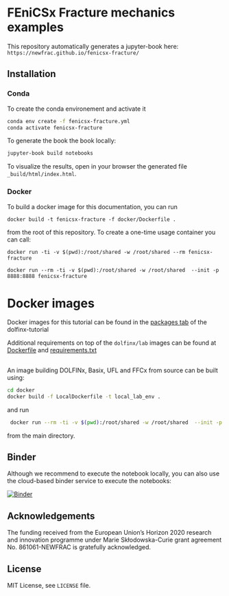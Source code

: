 # FEniCSx Fracture mechanics examples

This repository automatically generates a jupyter-book here: `https://newfrac.github.io/fenicsx-fracture/`

## Installation

### Conda

To create the conda environement and activate it

```bash
conda env create -f fenicsx-fracture.yml
conda activate fenicsx-fracture
```

To generate the book the book locally:

```bash
jupyter-book build notebooks
```

To visualize the results, open in your browser the generated file `_build/html/index.html`.

### Docker

To build a docker image for this documentation, you can run

```
docker build -t fenicsx-fracture -f docker/Dockerfile .
```

from the root of this repository. To create a one-time usage container you can call:

```
docker run -ti -v $(pwd):/root/shared -w /root/shared --rm fenicsx-fracture
```

```
docker run --rm -ti -v $(pwd):/root/shared -w /root/shared  --init -p 8888:8888 fenicsx-fracture
```

# Docker images

Docker images for this tutorial can be found in the [packages tab](https://github.com/jorgensd/dolfinx-tutorial/pkgs/container/dolfinx-tutorial) of the dolfinx-tutorial

Additional requirements on top of the `dolfinx/lab` images can be found at [Dockerfile](docker/Dockerfile) and [requirements.txt](docker/requirements.txt)

##

An image building DOLFINx, Basix, UFL and FFCx from source can be built using:

```bash
cd docker
docker build -f LocalDockerfile -t local_lab_env .
```

and run

```bash
 docker run --rm -ti -v $(pwd):/root/shared -w /root/shared  --init -p 8888:8888 local_lab_env
 ```

from the main directory.

## Binder

Although we recommend to execute the notebook locally, you can also use the cloud-based binder service to execute the notebooks:

[![Binder](https://mybinder.org/badge_logo.svg)](https://mybinder.org/v2/gh/newfrac/fenicsx-fracture/HEAD)

## Acknowledgements

The funding received from the European Union’s Horizon 2020 research and
innovation programme under Marie Skłodowska-Curie grant agreement No.
861061-NEWFRAC is gratefully acknowledged.

## License

MIT License, see `LICENSE` file.
